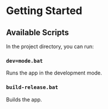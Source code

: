# Getting Started

## Available Scripts

In the project directory, you can run:

### `dev=mode.bat`

Runs the app in the development mode.

### `build-release.bat`

Builds the app.
